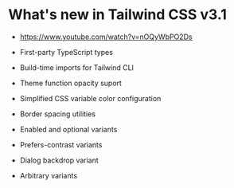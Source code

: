 # What's new in Tailwind CSS v3.1

* <https://www.youtube.com/watch?v=nOQyWbPO2Ds>

* First-party TypeScript types
* Build-time imports for Tailwind CLI
* Theme function opacity suport
* Simplified CSS variable color configuration
* Border spacing utilities
* Enabled and optional variants
* Prefers-contrast variants
* Dialog backdrop variant
* Arbitrary variants